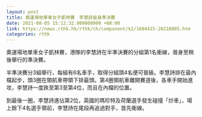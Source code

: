 ```yaml
---
layout: post
title: 奧運場地單車女子凱林賽　李慧詩晉身準決賽
date: 2021-08-05 15:12:32.000000000 +08:00
link: https://news.rthk.hk/rthk/ch/component/k2/1604415-20210805.htm
categories: rthk
---
```


奧運場地單車女子凱林賽，港隊的李慧詩在半準決賽的分組第1名衝線，晉身至稍後舉行的準決賽。

半準決賽分3組舉行，每組有6名車手，取得分組頭4名便可晉級。李慧詩排在最內檔起步，頭3圈在領航車帶領下排最頭。第4圈領航車離開賽道後，各車手開始進攻，李慧詩一度跌至第3至第4位，而且在內檔的位置。

到最後一圈，李慧詩進佔第2位，英國的瑪珍特及荷蘭選手發生碰撞「炒車」，場上餘下4名選手領前，李慧詩在尾段再追過對手，首先衝線。
